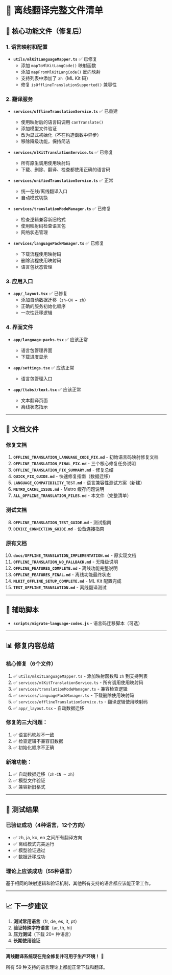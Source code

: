 # 📁 离线翻译完整文件清单

## 🎯 核心功能文件（修复后）

### 1. 语言映射和配置
- **`utils/mlKitLanguageMapper.ts`** ✅ 已修复
  - 添加 `mapToMlKitLangCode()` 映射函数
  - 添加 `mapFromMlKitLangCode()` 反向映射
  - 支持列表中添加了 `zh`（ML Kit 码）
  - 修复 `isOfflineTranslationSupported()` 兼容性

### 2. 翻译服务
- **`services/offlineTranslationService.ts`** ✅ 已重建
  - 使用映射后的语言码调用 `canTranslate()`
  - 添加模型文件验证
  - 改为显式初始化（不在构造函数中异步）
  - 移除降级功能，保持简洁

- **`services/mlKitTranslationService.ts`** ✅ 已修复
  - 所有原生调用使用映射码
  - 下载、删除、翻译、检查都使用正确的语言码

- **`services/unifiedTranslationService.ts`** ✅ 正常
  - 统一在线/离线翻译入口
  - 自动模式切换

- **`services/translationModeManager.ts`** ✅ 已修复
  - 检查逻辑兼容新旧格式
  - 使用映射码检查语言包
  - 网络状态管理

- **`services/languagePackManager.ts`** ✅ 已修复
  - 下载流程使用映射码
  - 删除流程使用映射码
  - 语言包状态管理

### 3. 应用入口
- **`app/_layout.tsx`** ✅ 已修复
  - 添加自动数据迁移（`zh-CN → zh`）
  - 正确的服务初始化顺序
  - 一次性迁移逻辑

### 4. 界面文件
- **`app/language-packs.tsx`** ✅ 应该正常
  - 语言包管理界面
  - 下载进度显示

- **`app/settings.tsx`** ✅ 应该正常
  - 语言包管理入口

- **`app/(tabs)/text.tsx`** ✅ 应该正常
  - 文本翻译页面
  - 离线状态指示

---

## 📝 文档文件

### 修复文档
1. **`OFFLINE_TRANSLATION_LANGUAGE_CODE_FIX.md`** - 初始语言码映射修复文档
2. **`OFFLINE_TRANSLATION_FINAL_FIX.md`** - 三个核心修复任务说明
3. **`OFFLINE_TRANSLATION_FIX_SUMMARY.md`** - 修复总结
4. **`QUICK_FIX_GUIDE.md`** - 快速修复指南（数据迁移）
5. **`LANGUAGE_COMPATIBILITY_TEST.md`** - 语言兼容性测试方案（新建）
6. **`METRO_CACHE_ISSUE.md`** - Metro 缓存问题说明
7. **`ALL_OFFLINE_TRANSLATION_FILES.md`** - 本文件（完整清单）

### 测试文档
8. **`OFFLINE_TRANSLATION_TEST_GUIDE.md`** - 测试指南
9. **`DEVICE_CONNECTION_GUIDE.md`** - 设备连接指南

### 原有文档
10. **`docs/OFFLINE_TRANSLATION_IMPLEMENTATION.md`** - 原实现文档
11. **`OFFLINE_TRANSLATION_NO_FALLBACK.md`** - 无降级说明
12. **`OFFLINE_FEATURES_COMPLETE.md`** - 离线功能完整说明
13. **`OFFLINE_FEATURES_FINAL.md`** - 离线功能最终状态
14. **`MLKIT_OFFLINE_SETUP_COMPLETE.md`** - ML Kit 配置完成
15. **`TEST_OFFLINE_TRANSLATION.md`** - 离线翻译测试

---

## 🔧 辅助脚本

- **`scripts/migrate-language-codes.js`** - 语言码迁移脚本（可选）

---

## 📊 修复内容总结

### 核心修复（6个文件）
1. ✅ `utils/mlKitLanguageMapper.ts` - 添加映射函数和 `zh` 到支持列表
2. ✅ `services/mlKitTranslationService.ts` - 所有调用使用映射码
3. ✅ `services/translationModeManager.ts` - 兼容检查逻辑
4. ✅ `services/languagePackManager.ts` - 下载删除使用映射码
5. ✅ `services/offlineTranslationService.ts` - 翻译逻辑使用映射码
6. ✅ `app/_layout.tsx` - 自动数据迁移

### 修复的三大问题：
1. ✅ 语言码映射不一致
2. ✅ 检查逻辑不兼容旧数据
3. ✅ 初始化顺序不正确

### 新增功能：
1. ✅ 自动数据迁移（`zh-CN → zh`）
2. ✅ 模型文件验证
3. ✅ 兼容新旧格式

---

## 🎊 测试结果

### 已验证成功（4种语言，12个方向）
- ✅ zh, ja, ko, en 之间所有翻译方向
- ✅ 离线模式完美运行
- ✅ 模型验证通过
- ✅ 数据迁移成功

### 理论上应该成功（55种语言）
基于相同的映射逻辑和验证机制，其他所有支持的语言都应该能正常工作。

---

## 📈 下一步建议

1. **测试常用语言**（fr, de, es, it, pt）
2. **验证特殊字符语言**（ar, th, hi）
3. **压力测试**（下载 20+ 种语言）
4. **长期使用验证**

---

**离线翻译系统现在完全修复并可用于生产环境！** 🎉

所有 59 种支持的语言理论上都能正常下载和翻译。

